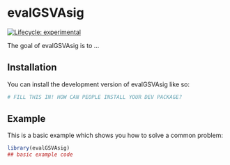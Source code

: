 
# evalGSVAsig

<!-- badges: start -->
[![Lifecycle: experimental](https://img.shields.io/badge/lifecycle-experimental-orange.svg)](https://lifecycle.r-lib.org/articles/stages.html#experimental)
<!-- badges: end -->

The goal of evalGSVAsig is to ...

## Installation

You can install the development version of evalGSVAsig like so:

``` r
# FILL THIS IN! HOW CAN PEOPLE INSTALL YOUR DEV PACKAGE?
```

## Example

This is a basic example which shows you how to solve a common problem:

``` r
library(evalGSVAsig)
## basic example code
```

